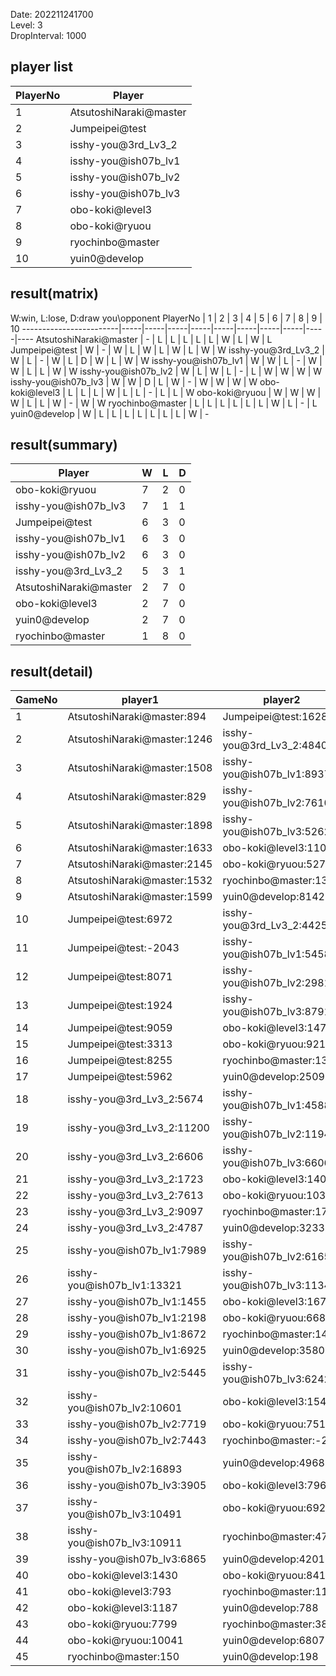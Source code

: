 Date: 202211241700  
Level: 3  
DropInterval: 1000  
## player list
PlayerNo  |  Player
----------|------------------------
1         |  AtsutoshiNaraki@master
2         |  Jumpeipei@test
3         |  isshy-you@3rd_Lv3_2
4         |  isshy-you@ish07b_lv1
5         |  isshy-you@ish07b_lv2
6         |  isshy-you@ish07b_lv3
7         |  obo-koki@level3
8         |  obo-koki@ryuou
9         |  ryochinbo@master
10        |  yuin0@develop
## result(matrix)
W:win, L:lose, D:draw
you\opponent PlayerNo   |  1  |  2  |  3  |  4  |  5  |  6  |  7  |  8  |  9  |  10
------------------------|-----|-----|-----|-----|-----|-----|-----|-----|-----|----
AtsutoshiNaraki@master  |  -  |  L  |  L  |  L  |  L  |  L  |  W  |  L  |  W  |  L
Jumpeipei@test          |  W  |  -  |  W  |  L  |  W  |  L  |  W  |  L  |  W  |  W
isshy-you@3rd_Lv3_2     |  W  |  L  |  -  |  W  |  L  |  D  |  W  |  L  |  W  |  W
isshy-you@ish07b_lv1    |  W  |  W  |  L  |  -  |  W  |  W  |  L  |  L  |  W  |  W
isshy-you@ish07b_lv2    |  W  |  L  |  W  |  L  |  -  |  L  |  W  |  W  |  W  |  W
isshy-you@ish07b_lv3    |  W  |  W  |  D  |  L  |  W  |  -  |  W  |  W  |  W  |  W
obo-koki@level3         |  L  |  L  |  L  |  W  |  L  |  L  |  -  |  L  |  L  |  W
obo-koki@ryuou          |  W  |  W  |  W  |  W  |  L  |  L  |  W  |  -  |  W  |  W
ryochinbo@master        |  L  |  L  |  L  |  L  |  L  |  L  |  W  |  L  |  -  |  L
yuin0@develop           |  W  |  L  |  L  |  L  |  L  |  L  |  L  |  L  |  W  |  -
## result(summary)
Player                  |  W  |  L  |  D
------------------------|-----|-----|---
obo-koki@ryuou          |  7  |  2  |  0
isshy-you@ish07b_lv3    |  7  |  1  |  1
Jumpeipei@test          |  6  |  3  |  0
isshy-you@ish07b_lv1    |  6  |  3  |  0
isshy-you@ish07b_lv2    |  6  |  3  |  0
isshy-you@3rd_Lv3_2     |  5  |  3  |  1
AtsutoshiNaraki@master  |  2  |  7  |  0
obo-koki@level3         |  2  |  7  |  0
yuin0@develop           |  2  |  7  |  0
ryochinbo@master        |  1  |  8  |  0
## result(detail)
GameNo  |  player1                      |  player2
--------|-------------------------------|----------------------------
1       |  AtsutoshiNaraki@master:894   |  Jumpeipei@test:1628
2       |  AtsutoshiNaraki@master:1246  |  isshy-you@3rd_Lv3_2:4840
3       |  AtsutoshiNaraki@master:1508  |  isshy-you@ish07b_lv1:8937
4       |  AtsutoshiNaraki@master:829   |  isshy-you@ish07b_lv2:7610
5       |  AtsutoshiNaraki@master:1898  |  isshy-you@ish07b_lv3:5262
6       |  AtsutoshiNaraki@master:1633  |  obo-koki@level3:1105
7       |  AtsutoshiNaraki@master:2145  |  obo-koki@ryuou:5271
8       |  AtsutoshiNaraki@master:1532  |  ryochinbo@master:1342
9       |  AtsutoshiNaraki@master:1599  |  yuin0@develop:8142
10      |  Jumpeipei@test:6972          |  isshy-you@3rd_Lv3_2:4425
11      |  Jumpeipei@test:-2043         |  isshy-you@ish07b_lv1:5458
12      |  Jumpeipei@test:8071          |  isshy-you@ish07b_lv2:2981
13      |  Jumpeipei@test:1924          |  isshy-you@ish07b_lv3:8791
14      |  Jumpeipei@test:9059          |  obo-koki@level3:1475
15      |  Jumpeipei@test:3313          |  obo-koki@ryuou:9219
16      |  Jumpeipei@test:8255          |  ryochinbo@master:1352
17      |  Jumpeipei@test:5962          |  yuin0@develop:2509
18      |  isshy-you@3rd_Lv3_2:5674     |  isshy-you@ish07b_lv1:4588
19      |  isshy-you@3rd_Lv3_2:11200    |  isshy-you@ish07b_lv2:11946
20      |  isshy-you@3rd_Lv3_2:6606     |  isshy-you@ish07b_lv3:6606
21      |  isshy-you@3rd_Lv3_2:1723     |  obo-koki@level3:1401
22      |  isshy-you@3rd_Lv3_2:7613     |  obo-koki@ryuou:10397
23      |  isshy-you@3rd_Lv3_2:9097     |  ryochinbo@master:1733
24      |  isshy-you@3rd_Lv3_2:4787     |  yuin0@develop:3233
25      |  isshy-you@ish07b_lv1:7989    |  isshy-you@ish07b_lv2:6165
26      |  isshy-you@ish07b_lv1:13321   |  isshy-you@ish07b_lv3:11348
27      |  isshy-you@ish07b_lv1:1455    |  obo-koki@level3:1674
28      |  isshy-you@ish07b_lv1:2198    |  obo-koki@ryuou:6685
29      |  isshy-you@ish07b_lv1:8672    |  ryochinbo@master:1482
30      |  isshy-you@ish07b_lv1:6925    |  yuin0@develop:3580
31      |  isshy-you@ish07b_lv2:5445    |  isshy-you@ish07b_lv3:6242
32      |  isshy-you@ish07b_lv2:10601   |  obo-koki@level3:1543
33      |  isshy-you@ish07b_lv2:7719    |  obo-koki@ryuou:7516
34      |  isshy-you@ish07b_lv2:7443    |  ryochinbo@master:-285
35      |  isshy-you@ish07b_lv2:16893   |  yuin0@develop:4968
36      |  isshy-you@ish07b_lv3:3905    |  obo-koki@level3:796
37      |  isshy-you@ish07b_lv3:10491   |  obo-koki@ryuou:6927
38      |  isshy-you@ish07b_lv3:10911   |  ryochinbo@master:475
39      |  isshy-you@ish07b_lv3:6865    |  yuin0@develop:4201
40      |  obo-koki@level3:1430         |  obo-koki@ryuou:8412
41      |  obo-koki@level3:793          |  ryochinbo@master:1166
42      |  obo-koki@level3:1187         |  yuin0@develop:788
43      |  obo-koki@ryuou:7799          |  ryochinbo@master:38
44      |  obo-koki@ryuou:10041         |  yuin0@develop:6807
45      |  ryochinbo@master:150         |  yuin0@develop:198
